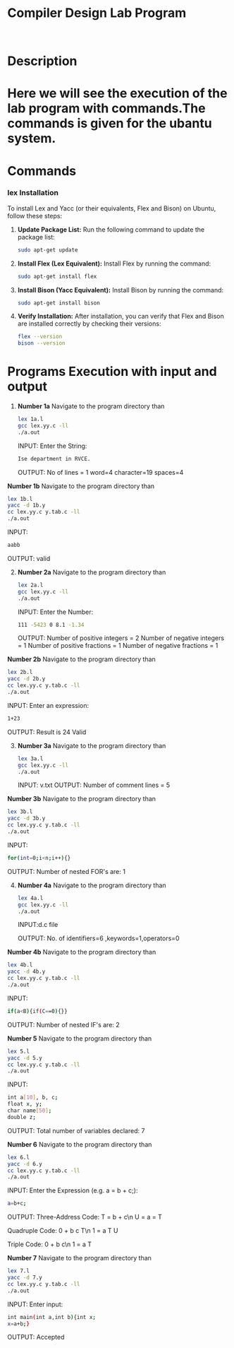 <h1>Compiler Design Lab Program</h1>
<br>
<h1>Description<h1>
   
Here we will see the execution of the lab program with commands.The commands is given for the ubantu system.

<h1>Commands</h1>

<h3>lex Installation</h3>
To install Lex and Yacc (or their equivalents, Flex and Bison) on Ubuntu, follow these steps:

1. **Update Package List:**
   Run the following command to update the package list:
   ```bash
   sudo apt-get update
   ```

2. **Install Flex (Lex Equivalent):**
   Install Flex by running the command:
   ```bash
   sudo apt-get install flex
   ```

3. **Install Bison (Yacc Equivalent):**
   Install Bison by running the command:
   ```bash
   sudo apt-get install bison
   ```

6. **Verify Installation:**
   After installation, you can verify that Flex and Bison are installed correctly by checking their versions:
   ```bash
   flex --version
   bison --version
   ```

<h1>Programs Execution with input and output</h1>

1. **Number 1a**
   Navigate to the program directory than
   ```bash
   lex 1a.l
   gcc lex.yy.c -ll
   ./a.out
   ```
   INPUT:
   Enter the String:
   ```bash
   Ise department in RVCE.
   ```
   OUTPUT:
   No of lines = 1
    word=4
    character=19
    spaces=4

  **Number 1b**
   Navigate to the program directory than
 
   ```bash
   lex 1b.l
   yacc -d 1b.y
   cc lex.yy.c y.tab.c -ll
   ./a.out
   ```
   
   INPUT:
   ```bash
   aabb
   ```
   OUTPUT:
   valid
   
2. **Number 2a**
   Navigate to the program directory than
   ```bash
   lex 2a.l
   gcc lex.yy.c -ll
   ./a.out
   ```
   INPUT:
   Enter the Number:
   ```bash
   111 -5423 0 8.1 -1.34
   ```
   OUTPUT:
   Number of positive integers = 2
   Number of negative integers = 1
   Number of positive fractions = 1
   Number of negative fractions = 1

   
  **Number 2b**
   Navigate to the program directory than
 
   ```bash
   lex 2b.l
   yacc -d 2b.y
   cc lex.yy.c y.tab.c -ll
   ./a.out
   ```
   
   INPUT:
   Enter an expression:
   ```bash
   1+23
   ```
   OUTPUT:
   Result is 24
   Valid

3. **Number 3a**
   Navigate to the program directory than
   ```bash
   lex 3a.l
   gcc lex.yy.c -ll
   ./a.out
   ```
   INPUT:
   v.txt
   OUTPUT:
   Number of comment lines = 5
   
  **Number 3b**
   Navigate to the program directory than
 
   ```bash
   lex 3b.l
   yacc -d 3b.y
   cc lex.yy.c y.tab.c -ll
   ./a.out
   ```
   INPUT:
   ```bash
   for(int=0;i<n;i++){}
   ```
   OUTPUT:
   Number of nested FOR's are: 1
   
4. **Number 4a**
   Navigate to the program directory than
   ```bash
   lex 4a.l
   gcc lex.yy.c -ll
   ./a.out
   ```
   INPUT:d.c file
   
   OUTPUT:
No. of identifiers=6
,keywords=1,operators=0
   
  **Number 4b**
   Navigate to the program directory than
 
   ```bash
   lex 4b.l
   yacc -d 4b.y
   cc lex.yy.c y.tab.c -ll
   ./a.out
   ```
   INPUT:
   ```bash
   if(a<B){if(C==0){}}
   ```
   OUTPUT:
   Number of nested IF's are: 2 

**Number 5**
Navigate to the program directory than
   ```bash
   lex 5.l
   yacc -d 5.y
   cc lex.yy.c y.tab.c -ll
   ./a.out
   ```
   INPUT:
   ```bash
   int a[10], b, c;
   float x, y;
   char name[50];
   double z;
   ```
   OUTPUT:
   Total number of variables declared: 7

   **Number 6**
   Navigate to the program directory than
   ```bash
   lex 6.l
   yacc -d 6.y
   cc lex.yy.c y.tab.c -ll
   ./a.out
   ```
   INPUT:
   Enter the Expression (e.g. a = b + c;):
   ```bash
   a=b+c;
   ```
   OUTPUT:
   Three-Address Code:
   T = b + c\n
   U = a = T

   Quadruple Code:
   0	+	b	c	T\n
   1	=	a	T	U

   Triple Code:
   0	+	b	c\n
   1	=	a	T

   **Number 7**
   Navigate to the program directory than
   ```bash
   lex 7.l
   yacc -d 7.y
   cc lex.yy.c y.tab.c -ll
   ./a.out
   ```
   INPUT:
   Enter input:
   ```bash
   int main(int a,int b){int x; 
   x=a+b;}
   ```
   OUTPUT:
   Accepted

   




   

   
   
   

